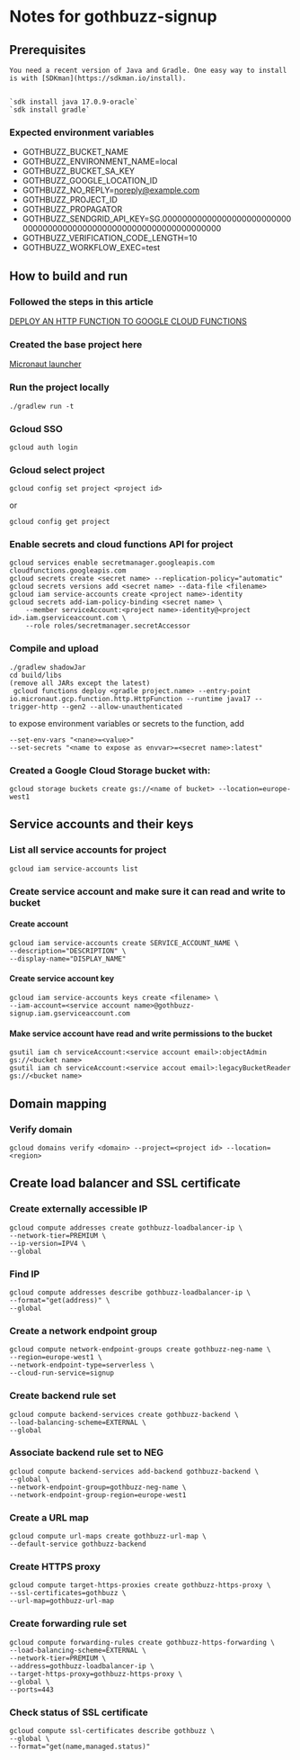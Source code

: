 # Notes for gothbuzz-signup
## Prerequisites
    You need a recent version of Java and Gradle. One easy way to install is with [SDKman](https://sdkman.io/install).


    `sdk install java 17.0.9-oracle`
    `sdk install gradle`
### Expected environment variables
* GOTHBUZZ_BUCKET_NAME
* GOTHBUZZ_ENVIRONMENT_NAME=local
* GOTHBUZZ_BUCKET_SA_KEY
* GOTHBUZZ_GOOGLE_LOCATION_ID
* GOTHBUZZ_NO_REPLY=noreply@example.com
* GOTHBUZZ_PROJECT_ID
* GOTHBUZZ_PROPAGATOR
* GOTHBUZZ_SENDGRID_API_KEY=SG.000000000000000000000000000000000000000000000000000000000000000000
* GOTHBUZZ_VERIFICATION_CODE_LENGTH=10
* GOTHBUZZ_WORKFLOW_EXEC=test
## How to build and run
### Followed the steps in this article
[DEPLOY AN HTTP FUNCTION TO GOOGLE CLOUD FUNCTIONS](https://guides.micronaut.io/latest/micronaut-google-cloud-http-function-gradle-java.html)
### Created the base project here
[Micronaut launcher](https://micronaut.io/launch)
### Run the project locally
    ./gradlew run -t
### Gcloud SSO
    gcloud auth login
### Gcloud select project
    gcloud config set project <project id>

or

    gcloud config get project
### Enable secrets and cloud functions API for project
    gcloud services enable secretmanager.googleapis.com cloudfunctions.googleapis.com
    gcloud secrets create <secret name> --replication-policy="automatic"
    gcloud secrets versions add <secret name> --data-file <filename>
    gcloud iam service-accounts create <project name>-identity
    gcloud secrets add-iam-policy-binding <secret name> \
        --member serviceAccount:<project name>-identity@<project id>.iam.gserviceaccount.com \
        --role roles/secretmanager.secretAccessor
### Compile and upload
    ./gradlew shadowJar
    cd build/libs
    (remove all JARs except the latest)
     gcloud functions deploy <gradle project.name> --entry-point io.micronaut.gcp.function.http.HttpFunction --runtime java17 --trigger-http --gen2 --allow-unauthenticated

to expose environment variables or secrets to the function, add
    
    --set-env-vars "<nane>=<value>"
    --set-secrets "<name to expose as envvar>=<secret name>:latest"
### Created a Google Cloud Storage bucket with:
    gcloud storage buckets create gs://<name of bucket> --location=europe-west1
## Service accounts and their keys
### List all service accounts for project
    gcloud iam service-accounts list
### Create service account and make sure it can read and write to bucket
#### Create account
    gcloud iam service-accounts create SERVICE_ACCOUNT_NAME \
    --description="DESCRIPTION" \
    --display-name="DISPLAY_NAME"
#### Create service account key
    gcloud iam service-accounts keys create <filename> \                      
    --iam-account=<service account name>@gothbuzz-signup.iam.gserviceaccount.com
#### Make service account have read and write permissions to the bucket
    gsutil iam ch serviceAccount:<service account email>:objectAdmin gs://<bucket name>
    gsutil iam ch serviceAccount:<service accout email>:legacyBucketReader gs://<bucket name>

## Domain mapping
### Verify domain
    gcloud domains verify <domain> --project=<project id> --location=<region>
## Create load balancer and SSL certificate
### Create externally accessible IP
    gcloud compute addresses create gothbuzz-loadbalancer-ip \
    --network-tier=PREMIUM \
    --ip-version=IPV4 \
    --global
### Find IP
    gcloud compute addresses describe gothbuzz-loadbalancer-ip \
    --format="get(address)" \
    --global
### Create a network endpoint group
    gcloud compute network-endpoint-groups create gothbuzz-neg-name \
    --region=europe-west1 \
    --network-endpoint-type=serverless \
    --cloud-run-service=signup     
### Create backend rule set
    gcloud compute backend-services create gothbuzz-backend \
    --load-balancing-scheme=EXTERNAL \
    --global
### Associate backend rule set to NEG
    gcloud compute backend-services add-backend gothbuzz-backend \
    --global \
    --network-endpoint-group=gothbuzz-neg-name \
    --network-endpoint-group-region=europe-west1
### Create a URL map
    gcloud compute url-maps create gothbuzz-url-map \
    --default-service gothbuzz-backend 
### Create HTTPS proxy
    gcloud compute target-https-proxies create gothbuzz-https-proxy \
    --ssl-certificates=gothbuzz \
    --url-map=gothbuzz-url-map
### Create forwarding rule set
    gcloud compute forwarding-rules create gothbuzz-https-forwarding \
    --load-balancing-scheme=EXTERNAL \
    --network-tier=PREMIUM \
    --address=gothbuzz-loadbalancer-ip \
    --target-https-proxy=gothbuzz-https-proxy \
    --global \
    --ports=443
### Check status of SSL certificate
    gcloud compute ssl-certificates describe gothbuzz \
    --global \
    --format="get(name,managed.status)"